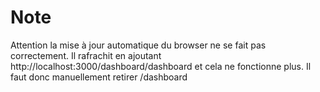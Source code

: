 # Note

Attention la mise à jour automatique du browser ne se fait pas correctement. Il rafrachit en ajoutant http://localhost:3000/dashboard/dashboard et cela ne fonctionne plus. Il faut donc manuellement retirer /dashboard

